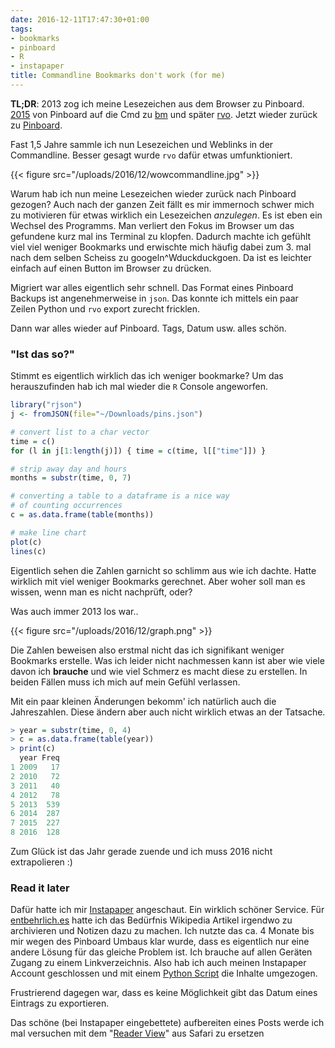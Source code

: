 ```yaml
---
date: 2016-12-11T17:47:30+01:00
tags:
- bookmarks
- pinboard
- R
- instapaper
title: Commandline Bookmarks don't work (for me)
---
```


**TL;DR**: 2013 zog ich meine Lesezeichen aus dem Browser zu Pinboard.
[2015](/blog/2015/04/06/bookmarks/) von Pinboard auf die Cmd zu
[bm](https://github.com/noqqe/bm) und später [rvo](https://github.com/noqqe/rvo).
Jetzt wieder zurück zu [Pinboard](https://pinboard.in).

Fast 1,5 Jahre sammle ich nun Lesezeichen und Weblinks in der Commandline.
Besser gesagt wurde `rvo` dafür etwas umfunktioniert.

{{< figure src="/uploads/2016/12/wowcommandline.jpg" >}}

Warum hab ich nun meine Lesezeichen wieder zurück nach Pinboard gezogen? Auch nach der ganzen Zeit fällt es mir immernoch schwer mich zu motivieren für etwas wirklich ein Lesezeichen _anzulegen_. Es ist
eben ein Wechsel des Programms. Man verliert den Fokus im Browser um das gefundene
kurz mal ins Terminal zu klopfen. Dadurch machte ich gefühlt viel viel
weniger Bookmarks und erwischte mich häufig dabei zum 3. mal nach dem
selben Scheiss zu googeln^Wduckduckgoen. Da ist es leichter einfach auf
einen Button im Browser zu drücken.

Migriert war alles eigentlich sehr schnell. Das Format eines Pinboard
Backups ist angenehmerweise in `json`. Das konnte ich mittels ein paar
Zeilen Python und `rvo` export zurecht fricklen.

Dann war alles wieder auf Pinboard. Tags, Datum usw. alles schön.

### "Ist das so?"

Stimmt es eigentlich wirklich das ich weniger bookmarke?
Um das herauszufinden hab ich mal wieder die `R` Console angeworfen.

``` R
library("rjson")
j <- fromJSON(file="~/Downloads/pins.json")

# convert list to a char vector
time = c()
for (l in j[1:length(j)]) { time = c(time, l[["time"]]) }

# strip away day and hours
months = substr(time, 0, 7)

# converting a table to a dataframe is a nice way
# of counting occurrences
c = as.data.frame(table(months))

# make line chart
plot(c)
lines(c)
```

Eigentlich sehen die Zahlen garnicht so schlimm aus wie ich dachte. Hatte
wirklich mit viel weniger Bookmarks gerechnet. Aber woher soll man es
wissen, wenn man es nicht nachprüft, oder?

Was auch immer 2013 los war..

{{< figure src="/uploads/2016/12/graph.png" >}}

Die Zahlen beweisen also erstmal nicht das ich signifikant weniger
Bookmarks erstelle. Was ich leider nicht nachmessen kann ist aber wie viele
davon ich **brauche** und wie viel Schmerz es macht diese zu erstellen.
In beiden Fällen muss ich mich auf mein Gefühl verlassen.

Mit ein paar kleinen Änderungen bekomm' ich natürlich auch die
Jahreszahlen. Diese ändern aber auch nicht wirklich etwas an der Tatsache.

``` R
> year = substr(time, 0, 4)
> c = as.data.frame(table(year))
> print(c)
  year Freq
1 2009   17
2 2010   72
3 2011   40
4 2012   78
5 2013  539
6 2014  287
7 2015  227
8 2016  128
```

Zum Glück ist das Jahr gerade zuende und ich muss 2016 nicht extrapolieren
:)

### Read it later

Dafür hatte ich mir [Instapaper](https://instapaper.com) angeschaut. Ein
wirklich schöner Service. Für [entbehrlich.es](https://entbehrlich.es)
hatte ich das Bedürfnis Wikipedia Artikel irgendwo zu archivieren und
Notizen dazu zu machen. Ich nutzte das ca. 4 Monate bis mir wegen des
Pinboard Umbaus klar wurde, dass es eigentlich nur eine andere Lösung für
das gleiche Problem ist. Ich brauche auf allen Geräten Zugang zu einem
Linkverzeichnis. Also hab ich auch meinen Instapaper Account geschlossen
und mit einem [Python Script](https://gist.github.com/noqqe/98acc173dd19a7213b84a8cf15409c4d)
die Inhalte umgezogen.

Frustrierend dagegen war, dass es keine Möglichkeit gibt das Datum eines
Eintrags zu exportieren.

Das schöne (bei Instapaper eingebettete) aufbereiten eines Posts werde ich
mal versuchen mit dem "[Reader View](https://support.apple.com/kb/PH21467?locale=en_US)" aus Safari zu ersetzen
